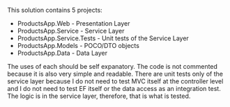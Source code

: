 This solution contains 5 projects:

* ProductsApp.Web - Presentation Layer
* ProductsApp.Service - Service Layer
* ProductsApp.Service.Tests - Unit tests of the Service Layer
* ProductsApp.Models - POCO/DTO objects
* ProductsApp.Data - Data Layer

The uses of each should be self expanatory.  The code is not commented because it is also very simple and readable.  There are unit tests only of the service layer because I do not need to test MVC itself at the controller level and I do not need to test EF itself or the data access as an integration test.  The logic is in the service layer, therefore, that is what is tested.